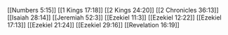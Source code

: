 [[Numbers 5:15]]
[[1 Kings 17:18]]
[[2 Kings 24:20]]
[[2 Chronicles 36:13]]
[[Isaiah 28:14]]
[[Jeremiah 52:3]]
[[Ezekiel 11:3]]
[[Ezekiel 12:22]]
[[Ezekiel 17:13]]
[[Ezekiel 21:24]]
[[Ezekiel 29:16]]
[[Revelation 16:19]]
